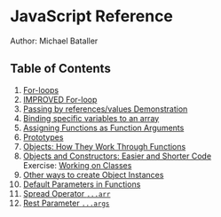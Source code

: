 # JavaScript Reference
Author: Michael Bataller

## Table of Contents
1. [For-loops](./for.js)
2. [IMPROVED For-loop](./improved-for.js)
3. [Passing by references/values Demonstration](./value-references-function.js)
4. [Binding specific variables to an array](./adv-arrays.js)
5. [Assigning Functions as Function Arguments](./array-map.js)
6. [Prototypes](./prototypes.js)
7. [Objects: How They Work Through Functions](./classes_I.js)
8. [Objects and Constructors: Easier and Shorter Code](./classes_II.js) <br>
Exercise: [Working on Classes](./example/classes.js)
9. [Other ways to create Object Instances](./classes_III.js)
10. [Default Parameters in Functions](./default_params.js)
11. [Spread Operator `...arr`](./spread.js)
12. [Rest Parameter `...args`](./rest.js)